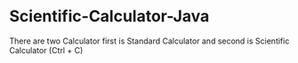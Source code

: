 # Scientific-Calculator-Java
There are two Calculator first is Standard Calculator and  second is Scientific Calculator (Ctrl + C)
